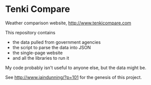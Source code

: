 Tenki Compare
=============

Weather comparison website, http://www.tenkicompare.com

This repository contains
 - the data pulled from government agencies
 - the script to parse the data into JSON
 - the single-page website
 - and all the libraries to run it

My code probably isn't useful to anyone else, but the data might be.

See http://www.iaindunning/?p=101 for the genesis of this project.
